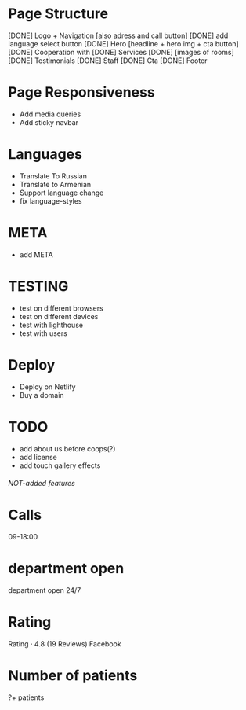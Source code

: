 # Page Structure

[DONE] Logo + Navigation [also adress and call button]
[DONE] add language select button
[DONE] Hero [headline + hero img + cta button]
[DONE] Cooperation with
[DONE] Services
[DONE] [images of rooms]
[DONE] Testimonials
[DONE] Staff
[DONE] Cta
[DONE] Footer

# Page Responsiveness

- Add media queries
- Add sticky navbar

# Languages

- Translate To Russian
- Translate to Armenian
- Support language change
- fix language-styles

# META

- add META

# TESTING

- test on different browsers
- test on different devices
- test with lighthouse
- test with users

# Deploy

- Deploy on Netlify
- Buy a domain

# TODO

- add about us before coops(?)
- add license
- add touch gallery effects

###### NOT-added features

# Calls

09-18:00

# department open

department open 24/7

# Rating

Rating · 4.8 (19 Reviews) Facebook

# Number of patients

?+ patients
